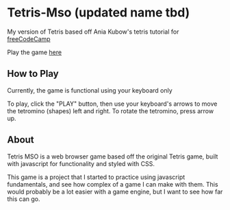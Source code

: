 # Tetris-Mso (updated name tbd)
My version of Tetris based off Ania Kubow's tetris tutorial for [freeCodeCamp](https://www.youtube.com/watch?time_continue=12&v=rAUn1Lom6dw&feature=emb_logo)

Play the game [here](https://markohanesian.github.io/tetris-mso/)

## How to Play
Currently, the game is functional using your keyboard only

To play, click the "PLAY" button, then use your keyboard's arrows to move the tetromino (shapes) left and right. To rotate the tetromino, press arrow up.

## About
Tetris MSO is a web browser game based off the original Tetris game, built with javascript for functionality and styled with CSS. 

This game is a project that I started to practice using javascript fundamentals, and see how complex of a game I can make with them. This would probably be a lot easier with a game engine, but I want to see how far this can go. 
